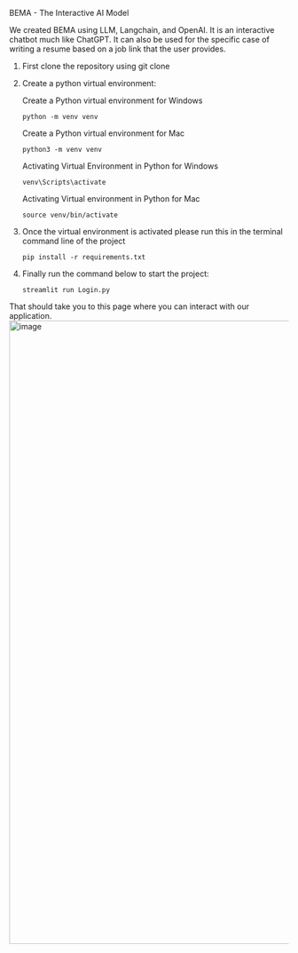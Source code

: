 BEMA - The Interactive AI Model

We created BEMA using LLM, Langchain, and OpenAI. It is an interactive chatbot much like ChatGPT. It can also be used for the specific case of writing a resume based on a job link that the user provides. 

1. First clone the repository using git clone

2. Create a python virtual environment:
   
      Create a Python virtual environment for Windows
   
      `python -m venv venv`
       
      Create a Python virtual environment for Mac
   
      `python3 -m venv venv`
       
      Activating Virtual Environment in Python for Windows
   
      `venv\Scripts\activate`
       
      Activating Virtual environment in Python for Mac
   
      `source venv/bin/activate`

4. Once the virtual environment is activated please run this in the terminal command line of the project

   `pip install -r requirements.txt`

5. Finally run the command below to start the project:

   `streamlit run Login.py`

That should take you to this page where you can interact with our application.
<img width="1123" alt="image" src="https://github.com/Teccon1998/GenAIAssistant/assets/43446163/07388579-22e6-4c7c-b2d5-f016de5e4d4d">




